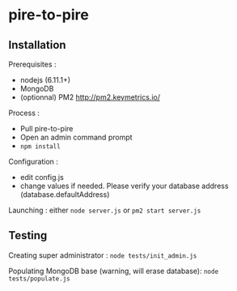 # pire-to-pire
## Installation
Prerequisites : 
- nodejs (6.11.1+)
- MongoDB
- (optionnal) PM2 http://pm2.keymetrics.io/

Process :
- Pull pire-to-pire
- Open an admin command prompt 
- `npm install`

Configuration :
- edit config.js
- change values if needed. Please verify your database address (database.defaultAddress)

Launching : 
either `node server.js` or `pm2 start server.js`

## Testing
Creating super administrator :
`node tests/init_admin.js`

Populating MongoDB base (warning, will erase database):
`node tests/populate.js`
